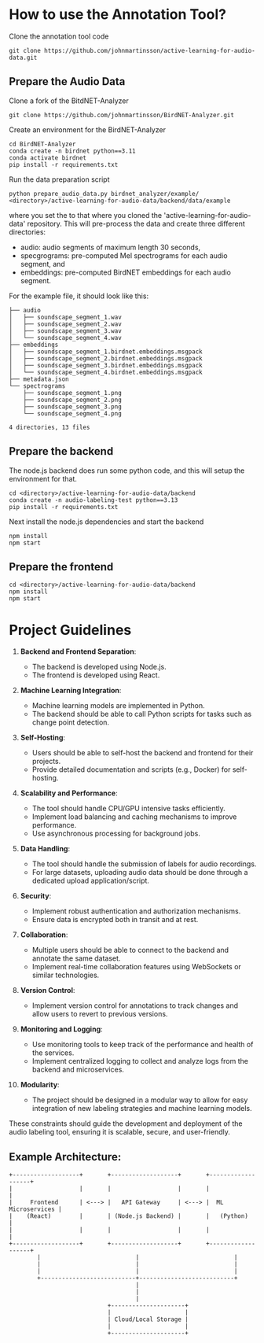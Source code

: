 # How to use the Annotation Tool?

Clone the annotation tool code

    git clone https://github.com/johnmartinsson/active-learning-for-audio-data.git

## Prepare the Audio Data
Clone a fork of the BitdNET-Analyzer

    git clone https://github.com/johnmartinsson/BirdNET-Analyzer.git

Create an environment for the BirdNET-Analyzer

    cd BirdNET-Analyzer
    conda create -n birdnet python==3.11
    conda activate birdnet
    pip install -r requirements.txt

Run the data preparation script

    python prepare_audio_data.py birdnet_analyzer/example/ <directory>/active-learning-for-audio-data/backend/data/example 

where you set the <directory> to that where you cloned the 'active-learning-for-audio-data' repository. This will pre-process the data and create three different directories:

- audio: audio segments of maximum length 30 seconds,
- specgrograms: pre-computed Mel spectrograms for each audio segment, and
- embeddings: pre-computed BirdNET embeddings for each audio segment.

For the example file, it should look like this:

    ├── audio
    │   ├── soundscape_segment_1.wav
    │   ├── soundscape_segment_2.wav
    │   ├── soundscape_segment_3.wav
    │   └── soundscape_segment_4.wav
    ├── embeddings
    │   ├── soundscape_segment_1.birdnet.embeddings.msgpack
    │   ├── soundscape_segment_2.birdnet.embeddings.msgpack
    │   ├── soundscape_segment_3.birdnet.embeddings.msgpack
    │   └── soundscape_segment_4.birdnet.embeddings.msgpack
    ├── metadata.json
    └── spectrograms
        ├── soundscape_segment_1.png
        ├── soundscape_segment_2.png
        ├── soundscape_segment_3.png
        └── soundscape_segment_4.png
    
    4 directories, 13 files


## Prepare the backend

The node.js backend does run some python code, and this will setup the environment for that.

    cd <directory>/active-learning-for-audio-data/backend
    conda create -n audio-labeling-test python==3.13
    pip install -r requirements.txt

Next install the node.js dependencies and start the backend

    npm install
    npm start

## Prepare the frontend

    cd <directory>/active-learning-for-audio-data/backend
    npm install
    npm start

# Project Guidelines

1. **Backend and Frontend Separation**:
   - The backend is developed using Node.js.
   - The frontend is developed using React.

2. **Machine Learning Integration**:
   - Machine learning models are implemented in Python.
   - The backend should be able to call Python scripts for tasks such as change point detection.

3. **Self-Hosting**:
   - Users should be able to self-host the backend and frontend for their projects.
   - Provide detailed documentation and scripts (e.g., Docker) for self-hosting.

4. **Scalability and Performance**:
   - The tool should handle CPU/GPU intensive tasks efficiently.
   - Implement load balancing and caching mechanisms to improve performance.
   - Use asynchronous processing for background jobs.

5. **Data Handling**:
   - The tool should handle the submission of labels for audio recordings.
   - For large datasets, uploading audio data should be done through a dedicated upload application/script.

6. **Security**:
   - Implement robust authentication and authorization mechanisms.
   - Ensure data is encrypted both in transit and at rest.

7. **Collaboration**:
   - Multiple users should be able to connect to the backend and annotate the same dataset.
   - Implement real-time collaboration features using WebSockets or similar technologies.

8. **Version Control**:
   - Implement version control for annotations to track changes and allow users to revert to previous versions.

9. **Monitoring and Logging**:
   - Use monitoring tools to keep track of the performance and health of the services.
   - Implement centralized logging to collect and analyze logs from the backend and microservices.

10. **Modularity**:
    - The project should be designed in a modular way to allow for easy integration of new labeling strategies and machine learning models.

These constraints should guide the development and deployment of the audio labeling tool, ensuring it is scalable, secure, and user-friendly.

## Example Architecture:
```
+-------------------+       +-------------------+       +-------------------+
|                   |       |                   |       |                   |
|     Frontend      | <---> |   API Gateway     | <---> |  ML Microservices |
|    (React)        |       | (Node.js Backend) |       |   (Python)        |
|                   |       |                   |       |                   |
+-------------------+       +-------------------+       +-------------------+
        |                           |                           |
        |                           |                           |
        |                           |                           |
        +---------------------------+---------------------------+
                                    |
                                    |
                                    |
                            +---------------------+
                            |                     |
                            | Cloud/Local Storage |
                            |                     |
                            +---------------------+
```
